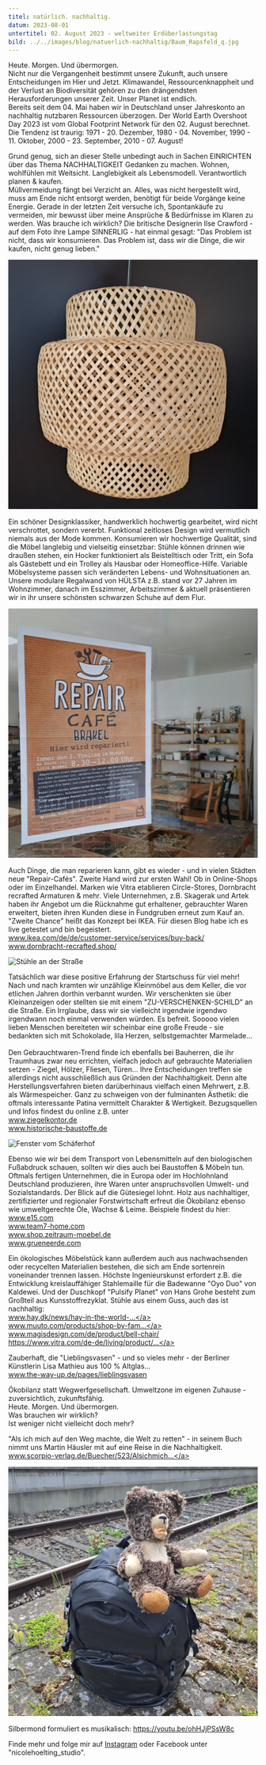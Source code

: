 ```yaml
---
titel: natürlich. nachhaltig.
datum: 2023-08-01
untertitel: 02. August 2023 - weltweiter Erdüberlastungstag
bild: ../../images/blog/natuerlich-nachhaltig/Baum_Rapsfeld_q.jpg
---
```


Heute. Morgen. Und übermorgen. <br />
Nicht nur die Vergangenheit bestimmt unsere Zukunft, auch
unsere Entscheidungen im Hier und Jetzt. Klimawandel,
Ressourcenknappheit und der Verlust an Biodiversität gehören
zu den drängendsten Herausforderungen unserer Zeit. Unser
Planet ist endlich. <br />
Bereits seit dem 04. Mai haben wir in Deutschland unser
Jahreskonto an nachhaltig nutzbaren Ressourcen überzogen.
Der World Earth Overshoot Day 2023 ist vom Global Footprint
Network für den 02. August berechnet. Die Tendenz ist
traurig: 1971 - 20. Dezember, 1980 - 04. November, 1990 - 11. Oktober, 2000 - 23. September, 2010 - 07. August!

Grund genug, sich an dieser Stelle unbedingt auch in Sachen
EINRICHTEN über das Thema NACHHALTIGKEIT Gedanken zu machen.
Wohnen, wohlfühlen mit Weitsicht. Langlebigkeit als
Lebensmodell. Verantwortlich planen & kaufen. <br />
Müllvermeidung fängt bei Verzicht an. Alles, was nicht
hergestellt wird, muss am Ende nicht entsorgt werden,
benötigt für beide Vorgänge keine Energie. Gerade in der
letzten Zeit versuche ich, Spontankäufe zu vermeiden, mir
bewusst über meine Ansprüche & Bedürfnisse im Klaren zu
werden. Was brauche ich wirklich? Die britische Designerin
Ilse Crawford - auf dem Foto ihre Lampe SINNERLIG - hat
einmal gesagt: "Das Problem ist nicht, dass wir konsumieren.
Das Problem ist, dass wir die Dinge, die wir kaufen, nicht
genug lieben."

![Ilse Crawford Lampe](../../images/blog/natuerlich-nachhaltig/IlseCrawfordLampe_q.jpg)

Ein schöner Designklassiker, handwerklich hochwertig
gearbeitet, wird nicht verschrottet, sondern vererbt.
Funktional zeitloses Design wird vermutlich niemals aus der
Mode kommen. Konsumieren wir hochwertige Qualität, sind die
Möbel langlebig und vielseitig einsetzbar: Stühle können
drinnen wie draußen stehen, ein Hocker funktioniert als
Beistelltisch oder Tritt, ein Sofa als Gästebett und ein
Trolley als Hausbar oder Homeoffice-Hilfe. Variable
Möbelsysteme passen sich veränderten Lebens- und
Wohnsituationen an. Unsere modulare Regalwand von HÜLSTA
z.B. stand vor 27 Jahren im Wohnzimmer, danach im Esszimmer,
Arbeitszimmer & aktuell präsentieren wir in ihr unsere
schönsten schwarzen Schuhe auf dem Flur.

![Repair Café](../../images/blog/natuerlich-nachhaltig/RepairCafe_q.jpg)

Auch Dinge, die man reparieren kann, gibt es wieder - und in
vielen Städten neue "Repair-Cafés". Zweite Hand wird zur
ersten Wahl! Ob in Online-Shops oder im Einzelhandel. Marken
wie Vitra etablieren Circle-Stores, Dornbracht recrafted
Armaturen & mehr. Viele Unternehmen, z.B. Skagerak und Artek
haben ihr Angebot um die Rücknahme gut erhaltener,
gebrauchter Waren erweitert, bieten ihren Kunden diese in
Fundgruben erneut zum Kauf an. "Zweite Chance" heißt das
Konzept bei IKEA. Für diesen Blog habe ich es live getestet
und bin begeistert. <br />
<a href="https://www.ikea.com/de/de/customer-service/services/buy-back/" target="_blank" rel="noopener noreferrer">www.ikea.com/de/de/customer-service/services/buy-back/</a> <br />
<a href="https://www.dornbracht-recrafted.shop/" target="_blank" rel="noopener noreferrer">www.dornbracht-recrafted.shop/</a>

![Stühle an der Straße](../../images/blog/natuerlich-nachhaltig/StuehleStrasse_q.jpg)

Tatsächlich war diese positive Erfahrung der Startschuss für
viel mehr! Nach und nach kramten wir unzählige Kleinmöbel
aus dem Keller, die vor etlichen Jahren dorthin verbannt
wurden. Wir verschenkten sie über Kleinanzeigen oder
stellten sie mit einem "ZU-VERSCHENKEN-SCHILD" an die
Straße. Ein Irrglaube, dass wir sie vielleicht irgendwie
irgendwo irgendwann noch einmal verwenden würden. Es
befreit. Sooooo vielen lieben Menschen bereiteten wir
scheinbar eine große Freude - sie bedankten sich mit
Schokolade, lila Herzen, selbstgemachter Marmelade... <br />
<br />
Den Gebrauchtwaren-Trend finde ich ebenfalls bei Bauherren,
die ihr Traumhaus zwar neu errichten, vielfach jedoch auf
gebrauchte Materialien setzen - Ziegel, Hölzer, Fliesen,
Türen... Ihre Entscheidungen treffen sie allerdings nicht
ausschließlich aus Gründen der Nachhaltigkeit. Denn alte
Herstellungsverfahren bieten darüberhinaus vielfach einen
Mehrwert, z.B. als Wärmespeicher. Ganz zu schweigen von der
fulminanten Ästhetik: die oftmals interessante Patina
vermittelt Charakter & Wertigkeit. Bezugsquellen und Infos
findest du online z.B. unter <br />
<a href="https://www.ziegelkontor.de" target="_blank" rel="noopener noreferrer">www.ziegelkontor.de</a>
<br />
<a href="https://www.historische-baustoffe.de" target="_blank" rel="noopener noreferrer">www.historische-baustoffe.de</a>

![Fenster vom Schäferhof](../../images/blog/natuerlich-nachhaltig/FensterSchaeferhof_q.jpg)

Ebenso wie wir bei dem Transport von Lebensmitteln auf den
biologischen Fußabdruck schauen, sollten wir dies auch bei
Baustoffen & Möbeln tun. Oftmals fertigen Unternehmen, die
in Europa oder im Hochlohnland Deutschland produzieren, ihre
Waren unter anspruchsvollen Umwelt- und Sozialstandards. Der
Blick auf die Gütesiegel lohnt. Holz aus nachhaltiger,
zertifizierter und regionaler Forstwirtschaft erfreut die
Ökobilanz ebenso wie umweltgerechte Öle, Wachse & Leime.
Beispiele findest du hier: <br />
<a href="https://www.e15.com" target="_blank" rel="noopener noreferrer">www.e15.com</a> <br />
<a href="https://www.team7-home.com" target="_blank" rel="noopener noreferrer">www.team7-home.com</a>
<br />
<a href="https://shop.zeitraum-moebel.de" target="_blank" rel="noopener noreferrer">www.shop.zeitraum-moebel.de</a>
<br />
<a href="https://www.grueneerde.com" target="_blank" rel="noopener noreferrer">www.grueneerde.com</a>

Ein ökologisches Möbelstück kann außerdem auch aus
nachwachsenden oder recycelten Materialien bestehen, die
sich am Ende sortenrein voneinander trennen lassen. Höchste
Ingenieurskunst erfordert z.B. die Entwicklung
kreislauffähiger Stahlemaille für die Badewanne "Oyo Duo"
von Kaldewei. Und der Duschkopf "Pulsify Planet" von Hans
Grohe besteht zum Großteil aus Kunsstoffrezyklat. Stühle aus
einem Guss, auch das ist nachhaltig: <br />
<a href="https://hay.dk/news/hay-in-the-world-2022/elementaire-chair" target="_blank" rel="noopener noreferrer">www.hay.dk/news/hay-in-the-world-...</a>
<br />
<a href="https://www.muuto.com/products/shop-by-family/fiber-chair-family/" target="_blank" rel="noopener noreferrer" >www.muuto.com/products/shop-by-fam...</a>
<br />
<a href="https://www.magisdesign.com/de/product/bell-chair/?codice=AT&showprice=&codiva=20&valuta=EUR&stato=Austria" target="_blank" rel="noopener noreferrer">www.magisdesign.com/de/product/bell-chair/</a>
<br />
<a href="https://www.vitra.com/de-de/living/product/details/tip-ton?keyword=vitra%20tip%20ton" target="_blank" rel="noopener noreferrer">https://www.vitra.com/de-de/living/product/...</a>

Zauberhaft, die "Lieblingsvasen" - und so vieles mehr - der
Berliner Künstlerin Lisa Mathieu aus 100 % Altglas... <br />
<a href="https://the-way-up.de/pages/lieblingsvasen" target="_blank" rel="noopener noreferrer">www.the-way-up.de/pages/lieblingsvasen</a>

Ökobilanz statt Wegwerfgesellschaft. Umweltzone im eigenen
Zuhause - zuversichtlich, zukunftsfähig. <br />
Heute. Morgen. Und übermorgen. <br />
Was brauchen wir wirklich? <br />
Ist weniger nicht vielleicht doch mehr?

"Als ich mich auf den Weg machte, die Welt zu retten" - in
seinem Buch nimmt uns Martin Häusler mit auf eine Reise in
die Nachhaltigkeit. <br />
<a href="https://scorpio-verlag.de/Buecher/523/AlsichmichaufdenWegmachtedieErdezuretten.html" target="_blank" rel="noopener noreferrer">www.scorpio-verlag.de/Buecher/523/Alsichmich...</a>

![Handgepäck](../../images/blog/natuerlich-nachhaltig/Handgepaeck_q.jpg)

Silbermond formuliert es musikalisch:
<a href="https://youtu.be/ohHJjPSsW8c" target="_blank" rel="noopener noreferrer">https://youtu.be/ohHJjPSsW8c</a>

Finde mehr und folge mir auf
<a href="https://www.instagram.com/nicolehoelting_studio/" target="_blank" rel="noopener noreferrer">Instagram</a>
oder Facebook unter "nicolehoelting_studio".
